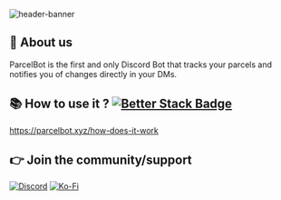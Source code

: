 ![header-banner](https://repository-images.githubusercontent.com/665914756/38cd4d2d-6700-464a-aa2f-366be4f4fd5e)

## 👋 About us
ParcelBot is the first and only Discord Bot that tracks your parcels and notifies you of changes directly in your DMs.

## 📚 How to use it ? [![Better Stack Badge](https://uptime.betterstack.com/status-badges/v1/monitor/s2kk.svg)](https://uptime.betterstack.com/?utm_source=status_badge)
https://parcelbot.xyz/how-does-it-work

## 👉 Join the community/support
[![Discord](https://img.shields.io/badge/Discord-%237289DA.svg?style=for-the-badge&logo=discord&logoColor=white)](https://discord.gg/4dTWdnPEXU)
[![Ko-Fi](https://img.shields.io/badge/Ko--fi-F16061?style=for-the-badge&logo=ko-fi&logoColor=white)](https://ko-fi.com/parcelbot)
